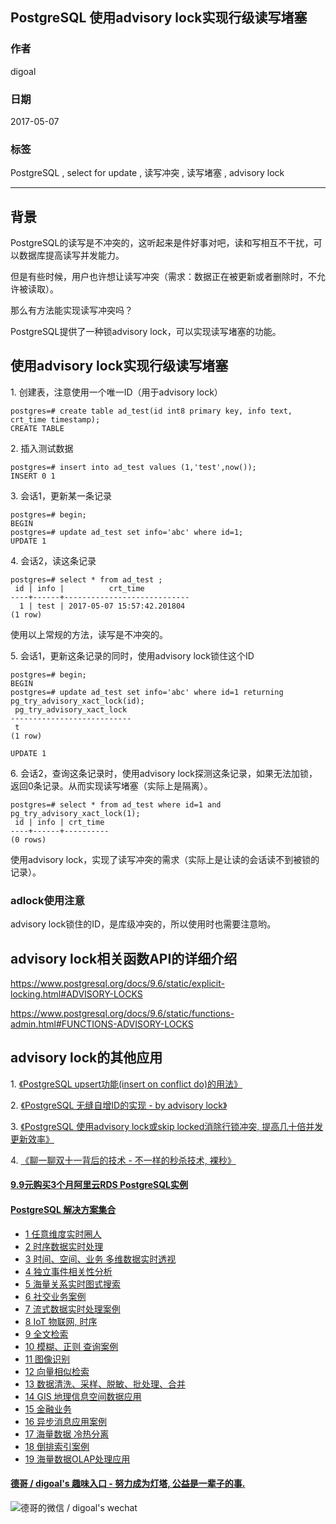 ## PostgreSQL 使用advisory lock实现行级读写堵塞
                  
### 作者                  
digoal                  
                  
### 日期                  
2017-05-07                 
                  
### 标签                  
PostgreSQL , select for update , 读写冲突 , 读写堵塞 , advisory lock
                  
----                  
                  
## 背景     
PostgreSQL的读写是不冲突的，这听起来是件好事对吧，读和写相互不干扰，可以数据库提高读写并发能力。

但是有些时候，用户也许想让读写冲突（需求：数据正在被更新或者删除时，不允许被读取）。

那么有方法能实现读写冲突吗？

PostgreSQL提供了一种锁advisory lock，可以实现读写堵塞的功能。

## 使用advisory lock实现行级读写堵塞
1\. 创建表，注意使用一个唯一ID（用于advisory lock）

```
postgres=# create table ad_test(id int8 primary key, info text, crt_time timestamp);
CREATE TABLE
```

2\. 插入测试数据

```
postgres=# insert into ad_test values (1,'test',now());
INSERT 0 1
```

3\. 会话1，更新某一条记录

```
postgres=# begin;
BEGIN
postgres=# update ad_test set info='abc' where id=1;
UPDATE 1
```

4\. 会话2，读这条记录

```
postgres=# select * from ad_test ;
 id | info |          crt_time          
----+------+----------------------------
  1 | test | 2017-05-07 15:57:42.201804
(1 row)
```

使用以上常规的方法，读写是不冲突的。

5\. 会话1，更新这条记录的同时，使用advisory lock锁住这个ID

```
postgres=# begin;
BEGIN
postgres=# update ad_test set info='abc' where id=1 returning pg_try_advisory_xact_lock(id);
 pg_try_advisory_xact_lock 
---------------------------
 t
(1 row)

UPDATE 1
```

6\. 会话2，查询这条记录时，使用advisory lock探测这条记录，如果无法加锁，返回0条记录。从而实现读写堵塞（实际上是隔离）。

```
postgres=# select * from ad_test where id=1 and pg_try_advisory_xact_lock(1);
 id | info | crt_time 
----+------+----------
(0 rows)
```

使用advisory lock，实现了读写冲突的需求（实际上是让读的会话读不到被锁的记录）。

### adlock使用注意
advisory lock锁住的ID，是库级冲突的，所以使用时也需要注意哟。

## advisory lock相关函数API的详细介绍

https://www.postgresql.org/docs/9.6/static/explicit-locking.html#ADVISORY-LOCKS

https://www.postgresql.org/docs/9.6/static/functions-admin.html#FUNCTIONS-ADVISORY-LOCKS

## advisory lock的其他应用
1\. [《PostgreSQL upsert功能(insert on conflict do)的用法》](../201704/20170424_04.md)  

2\. [《PostgreSQL 无缝自增ID的实现 - by advisory lock》](../201610/20161020_02.md)  

3\. [《PostgreSQL 使用advisory lock或skip locked消除行锁冲突, 提高几十倍并发更新效率》](../201610/20161018_01.md)  

4\. [《聊一聊双十一背后的技术 - 不一样的秒杀技术, 裸秒》](../201611/20161117_01.md)  
  
  
  
  
  
  
  
  
  
  
  
  
  
  
  
  
  
  
  
  
  
  
  
  
  
  
  
  
  
  
  
  
  
  
  
  
  
  
  
  
  
  
  
  
  
#### [9.9元购买3个月阿里云RDS PostgreSQL实例](https://www.aliyun.com/database/postgresqlactivity "57258f76c37864c6e6d23383d05714ea")
  
  
#### [PostgreSQL 解决方案集合](https://yq.aliyun.com/topic/118 "40cff096e9ed7122c512b35d8561d9c8")
- [1 任意维度实时圈人](https://yq.aliyun.com/topic/118 "40cff096e9ed7122c512b35d8561d9c8")
- [2 时序数据实时处理](https://yq.aliyun.com/topic/118 "40cff096e9ed7122c512b35d8561d9c8")
- [3 时间、空间、业务 多维数据实时透视](https://yq.aliyun.com/topic/118 "40cff096e9ed7122c512b35d8561d9c8")
- [4 独立事件相关性分析](https://yq.aliyun.com/topic/118 "40cff096e9ed7122c512b35d8561d9c8")
- [5 海量关系实时图式搜索](https://yq.aliyun.com/topic/118 "40cff096e9ed7122c512b35d8561d9c8")
- [6 社交业务案例](https://yq.aliyun.com/topic/118 "40cff096e9ed7122c512b35d8561d9c8")
- [7 流式数据实时处理案例](https://yq.aliyun.com/topic/118 "40cff096e9ed7122c512b35d8561d9c8")
- [8 IoT 物联网, 时序](https://yq.aliyun.com/topic/118 "40cff096e9ed7122c512b35d8561d9c8")
- [9 全文检索](https://yq.aliyun.com/topic/118 "40cff096e9ed7122c512b35d8561d9c8")
- [10 模糊、正则 查询案例](https://yq.aliyun.com/topic/118 "40cff096e9ed7122c512b35d8561d9c8")
- [11 图像识别](https://yq.aliyun.com/topic/118 "40cff096e9ed7122c512b35d8561d9c8")
- [12 向量相似检索](https://yq.aliyun.com/topic/118 "40cff096e9ed7122c512b35d8561d9c8")
- [13 数据清洗、采样、脱敏、批处理、合并](https://yq.aliyun.com/topic/118 "40cff096e9ed7122c512b35d8561d9c8")
- [14 GIS 地理信息空间数据应用](https://yq.aliyun.com/topic/118 "40cff096e9ed7122c512b35d8561d9c8")
- [15 金融业务](https://yq.aliyun.com/topic/118 "40cff096e9ed7122c512b35d8561d9c8")
- [16 异步消息应用案例](https://yq.aliyun.com/topic/118 "40cff096e9ed7122c512b35d8561d9c8")
- [17 海量数据 冷热分离](https://yq.aliyun.com/topic/118 "40cff096e9ed7122c512b35d8561d9c8")
- [18 倒排索引案例](https://yq.aliyun.com/topic/118 "40cff096e9ed7122c512b35d8561d9c8")
- [19 海量数据OLAP处理应用](https://yq.aliyun.com/topic/118 "40cff096e9ed7122c512b35d8561d9c8")
  
  
#### [德哥 / digoal's 趣味入口 - 努力成为灯塔, 公益是一辈子的事.](https://github.com/digoal/blog/blob/master/README.md "22709685feb7cab07d30f30387f0a9ae")
  
  
![德哥的微信 / digoal's wechat](../pic/digoal_weixin.jpg "f7ad92eeba24523fd47a6e1a0e691b59")
  
